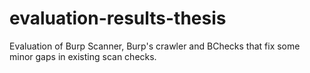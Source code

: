 # evaluation-results-thesis
Evaluation of Burp Scanner, Burp's crawler and BChecks that fix some minor gaps in existing scan checks.
